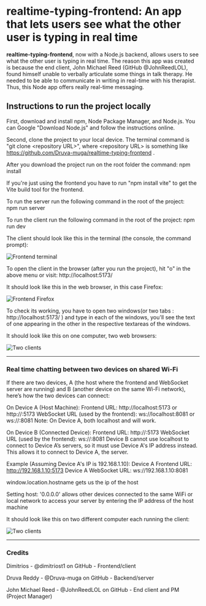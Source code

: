 # realtime-typing-frontend: An app that lets users see what the other user is typing in real time

**realtime-typing-frontend**, now with a Node.js backend, allows users to see what the other user is typing in real time. The reason this app was created is because the end client, John Michael Reed (GitHub @JohnReedLOL), found himself unable to verbally articulate some things in talk therapy. He needed to be able to communicate in writing in real-time with his therapist. Thus, this Node app offers really real-time messaging.

## Instructions to run the project locally

First, download and install npm, Node Package Manager, and Node.js. You can Google "Download Node.js" and follow the instructions online.

Second, clone the project to your local device. The terminal command is "git clone \<repository URL\>", where \<repository URL\> is something like https://github.com/Druva-muga/realtime-typing-frontend .

After you download the project run on the root folder the command:
npm install

If you're just using the frontend you have to run "npm install vite" to get the Vite build tool for the frontend.

To run the server run the following command in the root of the project:  
npm run server  

To run the client run the following command in the root of the project:
npm run dev

The client should look like this in the terminal (the console, the command prompt): 

![Frontend terminal](https://i.imgur.com/ZLXqjLk.png)

To open the client in the browser (after you run the project), hit "o" in the above menu or visit:
http://localhost:5173/

It should look like this in the web browser, in this case Firefox: 

![Frontend Firefox](https://i.imgur.com/vyKpB1M.png)

To check its working, you have to open two windows(or two tabs : http://localhost:5173/ ) and type in each of the windows, you'll see the text of one appearing in the other in the respective textareas of the windows.

It should look like this on one computer, two web browsers: 

![Two clients](https://i.imgur.com/VLOZByj.png)

----------------------------------------------------

### Real time chatting between two devices on shared Wi-Fi

If there are two devices, A (the host where the frontend and WebSocket server are running) and B (another device on the same Wi-Fi network), here’s how the two devices can connect:

On Device A (Host Machine):
Frontend URL: http://localhost:5173 or http://<DeviceA-IP>:5173
WebSocket URL (used by the frontend): ws://localhost:8081 or ws://<DeviceA-IP>:8081
Note: On Device A, both localhost and <DeviceA-IP> will work.

On Device B (Connected Device):
Frontend URL: http://<DeviceA-IP>:5173
WebSocket URL (used by the frontend): ws://<DeviceA-IP>:8081
Device B cannot use localhost to connect to Device A’s servers, so it must use Device A's IP address instead. This allows it to connect to Device A, the server.

Example (Assuming Device A's IP is 192.168.1.10):
Device A Frontend URL: http://192.168.1.10:5173
Device A WebSocket URL: ws://192.168.1.10:8081

window.location.hostname gets us the ip of the host

Setting host: '0.0.0.0' allows other devices connected to the same WiFi or local network to access your server by entering the IP address of the host machine 

It should look like this on two different computer each running the client: 

![Two clients](https://i.imgur.com/4VOsF1a.jpeg) 

----------------------------------------------------

### Credits

Dimitrios - @dimitriost1 on GitHub - Frontend/client 

Druva Reddy - @Druva-muga  on GitHub - Backend/server 

John Michael Reed - @JohnReedLOL on GitHub - End client and PM (Project Manager) 
